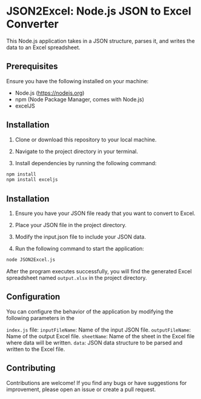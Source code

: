 # JSON2Excel: Node.js JSON to Excel Converter

This Node.js application takes in a JSON structure, parses it, and writes the data to an Excel spreadsheet.


## Prerequisites

Ensure you have the following installed on your machine:

- Node.js (https://nodejs.org)
- npm (Node Package Manager, comes with Node.js)
- excelJS


## Installation

1. Clone or download this repository to your local machine.

2. Navigate to the project directory in your terminal.

3. Install dependencies by running the following command:


```bash
npm install
npm install exceljs
```

## Installation

1. Ensure you have your JSON file ready that you want to convert to Excel.

2. Place your JSON file in the project directory.

3. Modify the input.json file to include your JSON data.

4. Run the following command to start the application:


```bash
node JSON2Excel.js
```

After the program executes successfully, you will find the generated Excel spreadsheet named `output.xlsx` in the project directory.


## Configuration

You can configure the behavior of the application by modifying the following parameters in the 

`index.js` file:
`inputFileName`: Name of the input JSON file.
`outputFileName`: Name of the output Excel file.
`sheetName`: Name of the sheet in the Excel file where data will be written.
`data`: JSON data structure to be parsed and written to the Excel file.


## Contributing

Contributions are welcome! If you find any bugs or have suggestions for improvement, please open an issue or create a pull request.
